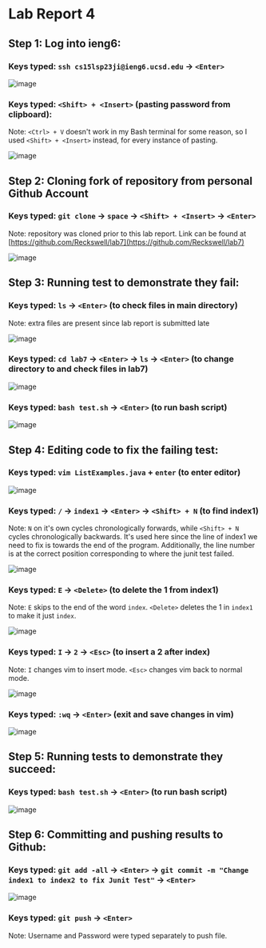 # Lab Report 4

## Step 1: Log into ieng6:

### Keys typed: `ssh cs15lsp23ji@ieng6.ucsd.edu` -> `<Enter>`
![image](https://github.com/Reckswell/cse-15L-lab-report-4/assets/73510375/2a041ace-2518-4de0-983a-341b9221cf0d)

### Keys typed: `<Shift> + <Insert>` (pasting password from clipboard):
Note: `<Ctrl> + V` doesn't work in my Bash terminal for some reason, so I used `<Shift> + <Insert>` instead, for every instance of pasting.

![image](https://github.com/Reckswell/cse-15L-lab-report-4/assets/73510375/90e3c38e-0edb-4d46-8913-05370d51006c)

## Step 2: Cloning fork of repository from personal Github Account

### Keys typed: `git clone` -> `space` -> `<Shift> + <Insert>` -> `<Enter>`
Note: repository was cloned prior to this lab report. Link can be found at [https://github.com/Reckswell/lab7](https://github.com/Reckswell/lab7)

![image](https://github.com/Reckswell/cse-15L-lab-report-4/assets/73510375/bc4b5cb3-4d08-49d0-97b9-a98c554fb11c)

## Step 3: Running test to demonstrate they fail:

### Keys typed: `ls` -> `<Enter>` (to check files in main directory)
Note: extra files are present since lab report is submitted late

![image](https://github.com/Reckswell/cse-15L-lab-report-4/assets/73510375/5de3b9b5-ca63-4a71-9425-86bb99aaa22c)

### Keys typed: `cd lab7` -> `<Enter>` -> `ls` -> `<Enter>` (to change directory to and check files in lab7)
![image](https://github.com/Reckswell/cse-15L-lab-report-4/assets/73510375/4ee3d6d5-069e-426a-b675-5fa638081ac7)

### Keys typed: `bash test.sh` -> `<Enter>` (to run bash script)
![image](https://github.com/Reckswell/cse-15L-lab-report-4/assets/73510375/1e4a73d4-bb9f-4c3f-836e-578f9ff63dfe)

## Step 4: Editing code to fix the failing test:

### Keys typed: `vim ListExamples.java` + `enter` (to enter editor)
![image](https://github.com/Reckswell/cse-15L-lab-report-4/assets/73510375/3b896a1d-39d0-4ff6-910a-d6d2e82f447b)

### Keys typed: `/` -> `index1` -> `<Enter>` -> `<Shift> + N` (to find index1)
Note: `N` on it's own cycles chronologically forwards, while `<Shift> + N` cycles chronologically backwards. It's used here since the line of index1 we need to fix is towards the end of the program. Additionally, the line number is at the correct position corresponding to where the junit test failed.

![image](https://github.com/Reckswell/cse-15L-lab-report-4/assets/73510375/363aa9fc-d7b6-478e-bd9e-5ed9e9e95a0a)

### Keys typed: `E` -> `<Delete>` (to delete the 1 from index1)
Note: `E` skips to the end of the word `index`. `<Delete>` deletes the 1 in `index1` to make it just `index`.

![image](https://github.com/Reckswell/cse-15L-lab-report-4/assets/73510375/29dd9fcc-11b2-401a-91ab-ea9ec9d4259f)

### Keys typed: `I` -> `2` -> `<Esc>` (to insert a 2 after index)
Note: `I` changes vim to insert mode. `<Esc>` changes vim back to normal mode.

![image](https://github.com/Reckswell/cse-15L-lab-report-4/assets/73510375/02393829-71dc-405b-bdb6-f7ec5b9f9a5e)

### Keys typed: `:wq` -> `<Enter>` (exit and save changes in vim)
![image](https://github.com/Reckswell/cse-15L-lab-report-4/assets/73510375/c7c52ad1-3680-4278-870f-2a497051b604)

## Step 5: Running tests to demonstrate they succeed:

### Keys typed: `bash test.sh` -> `<Enter>` (to run bash script)
![image](https://github.com/Reckswell/cse-15L-lab-report-4/assets/73510375/0ea5e0ff-c019-420a-937a-6be9461ca53c)

## Step 6: Committing and pushing results to Github:

### Keys typed: `git add -all` -> `<Enter>` -> `git commit -m "Change index1 to index2 to fix Junit Test"` -> `<Enter>`
![image](https://github.com/Reckswell/cse-15L-lab-report-4/assets/73510375/20ae9ef5-1bd5-4ec4-be71-4271357e2ad3)

### Keys typed: `git push` -> `<Enter>`
Note: Username and Password were typed separately to push file.
